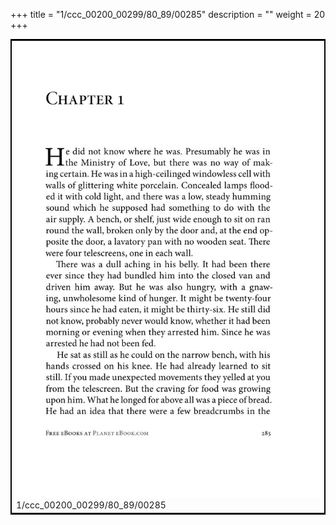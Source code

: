 +++
title = "1/ccc_00200_00299/80_89/00285"
description = ""
weight = 20
+++

<table style="border:2px solid black;max-width:800px;max-height:800px;" 
><tr><td>
<img class="center-fit-jpg"
src="/jpg_/out_jpg_1984__285.jpg">
1/ccc_00200_00299/80_89/00285
</img></td></tr></table>

